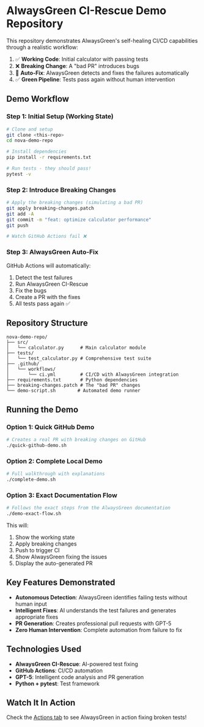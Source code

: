 # AlwaysGreen CI-Rescue Demo Repository

This repository demonstrates AlwaysGreen's self-healing CI/CD capabilities through a realistic workflow:

1. ✅ **Working Code**: Initial calculator with passing tests
2. ❌ **Breaking Change**: A "bad PR" introduces bugs
3. 🤖 **Auto-Fix**: AlwaysGreen detects and fixes the failures automatically
4. ✅ **Green Pipeline**: Tests pass again without human intervention

## Demo Workflow

### Step 1: Initial Setup (Working State)
```bash
# Clone and setup
git clone <this-repo>
cd nova-demo-repo

# Install dependencies
pip install -r requirements.txt

# Run tests - they should pass!
pytest -v
```

### Step 2: Introduce Breaking Changes
```bash
# Apply the breaking changes (simulating a bad PR)
git apply breaking-changes.patch
git add -A
git commit -m "feat: optimize calculator performance"
git push

# Watch GitHub Actions fail ❌
```

### Step 3: AlwaysGreen Auto-Fix
GitHub Actions will automatically:
1. Detect the test failures
2. Run AlwaysGreen CI-Rescue
3. Fix the bugs
4. Create a PR with the fixes
5. All tests pass again ✅

## Repository Structure

```
nova-demo-repo/
├── src/
│   └── calculator.py      # Main calculator module
├── tests/
│   └── test_calculator.py # Comprehensive test suite
├── .github/
│   └── workflows/
│       └── ci.yml         # CI/CD with AlwaysGreen integration
├── requirements.txt       # Python dependencies
├── breaking-changes.patch # The "bad PR" changes
└── demo-script.sh        # Automated demo runner
```

## Running the Demo

### Option 1: Quick GitHub Demo
```bash
# Creates a real PR with breaking changes on GitHub
./quick-github-demo.sh
```

### Option 2: Complete Local Demo
```bash
# Full walkthrough with explanations
./complete-demo.sh
```

### Option 3: Exact Documentation Flow
```bash
# Follows the exact steps from the AlwaysGreen documentation
./demo-exact-flow.sh
```

This will:
1. Show the working state
2. Apply breaking changes
3. Push to trigger CI
4. Show AlwaysGreen fixing the issues
5. Display the auto-generated PR

## Key Features Demonstrated

- **Autonomous Detection**: AlwaysGreen identifies failing tests without human input
- **Intelligent Fixes**: AI understands the test failures and generates appropriate fixes
- **PR Generation**: Creates professional pull requests with GPT-5
- **Zero Human Intervention**: Complete automation from failure to fix

## Technologies Used

- **AlwaysGreen CI-Rescue**: AI-powered test fixing
- **GitHub Actions**: CI/CD automation
- **GPT-5**: Intelligent code analysis and PR generation
- **Python + pytest**: Test framework

## Watch It In Action

Check the [Actions tab](../../actions) to see AlwaysGreen in action fixing broken tests!
